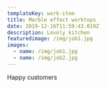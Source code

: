 ```yaml
---
templateKey: work-item
title: Marble effect worktops
date: 2019-12-16T11:59:43.019Z
description: Lovely kitchen
featuredimage: /img/job1.jpg
images:
  - name: /img/job1.jpg
  - name: /img/job2.jpg
---
```

Happy customers
